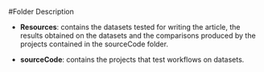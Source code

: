 #Folder Description

- **Resources**: contains the datasets tested for writing the article, the results obtained on the datasets and the comparisons produced by the projects contained in the sourceCode folder.

- **sourceCode**: contains the projects that test workflows on datasets.
